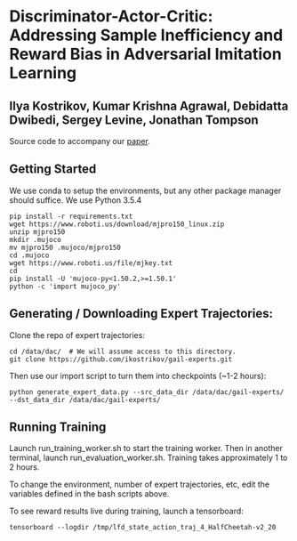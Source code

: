 Discriminator-Actor-Critic: Addressing Sample Inefficiency and Reward Bias in Adversarial Imitation Learning
============================================================================================================
Ilya Kostrikov, Kumar Krishna Agrawal, Debidatta Dwibedi, Sergey Levine, Jonathan Tompson
-----------------------------------------------------------------------------------------

Source code to accompany our [paper](https://arxiv.org/abs/1809.02925).

Getting Started
--------------------

We use conda to setup the environments, but any other package manager should suffice. We use Python 3.5.4

```
pip install -r requirements.txt
wget https://www.roboti.us/download/mjpro150_linux.zip
unzip mjpro150
mkdir .mujoco
mv mjpro150 .mujoco/mjpro150
cd .mujoco
wget https://www.roboti.us/file/mjkey.txt
cd
pip install -U 'mujoco-py<1.50.2,>=1.50.1'
python -c 'import mujoco_py'
```

Generating / Downloading Expert Trajectories:
-------------------------------

Clone the repo of expert trajectories:

```
cd /data/dac/  # We will assume access to this directory.
git clone https://github.com/ikostrikov/gail-experts.git
```

Then use our import script to turn them into checkpoints (~1-2 hours):

```
python generate_expert_data.py --src_data_dir /data/dac/gail-experts/ --dst_data_dir /data/dac/gail-experts/
```

Running Training
----------------

Launch run_training_worker.sh to start the training worker. Then in another
terminal, launch run_evaluation_worker.sh. Training takes approximately 1 to 2
hours.

To change the environment, number of expert trajectories, etc, edit the
variables defined in the bash scripts above.

To see reward results live during training, launch a tensorboard:

    tensorboard --logdir /tmp/lfd_state_action_traj_4_HalfCheetah-v2_20
